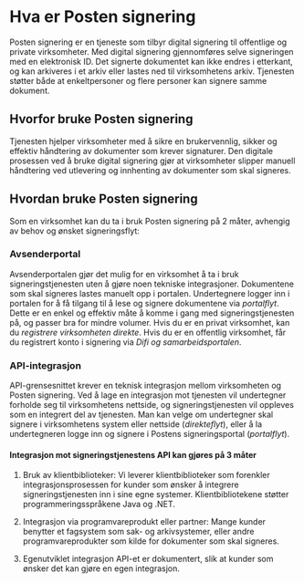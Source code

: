 # Hva er Posten signering

Posten signering er en tjeneste som tilbyr digital signering til offentlige og private virksomheter. Med digital signering gjennomføres selve signeringen med en elektronisk ID. Det signerte dokumentet kan ikke endres i etterkant, og kan arkiveres i et arkiv eller lastes ned til virksomhetens arkiv. Tjenesten støtter både at enkeltpersoner og flere personer kan signere samme dokument.

## Hvorfor bruke Posten signering
Tjenesten hjelper virksomheter med å sikre en brukervennlig, sikker og effektiv håndtering av dokumenter som krever signaturer. Den digitale prosessen ved å bruke digital signering gjør at virksomheter slipper manuell håndtering ved utlevering og innhenting av dokumenter som skal signeres. 

## Hvordan bruke Posten signering
Som en virksomhet kan du ta i bruk Posten signering på 2 måter, avhengig av behov og ønsket signeringsflyt:

### Avsenderportal
Avsenderportalen gjør det mulig for en virksomhet å ta i bruk signeringstjenesten uten å gjøre noen tekniske integrasjoner. Dokumentene som skal signeres lastes manuelt opp i portalen. Undertegnere logger inn i portalen for å få tilgang til å lese og signere dokumentene via *portalflyt*. Dette er en enkel og effektiv måte å komme i gang med signeringstjenesten på, og passer bra for mindre volumer. Hvis du er en privat virksomhet, kan du *registrere virksomheten direkte*. Hvis du er en offentlig virksomhet, får du registrert konto i signering via *Difi og samarbeidsportalen*.

### API-integrasjon
API-grensesnittet krever en teknisk integrasjon mellom virksomheten og Posten signering. Ved å lage en integrasjon mot tjenesten vil undertegner forholde seg til virksomhetens nettside, og signeringstjenesten vil oppleves som en integrert del av tjenesten. Man kan velge om undertegner skal signere i virksomhetens system eller nettside (*direkteflyt*), eller å la undertegneren logge inn og signere i Postens signeringsportal (*portalflyt*).

#### Integrasjon mot signeringstjenestens API kan gjøres på 3 måter

1. Bruk av klientbiblioteker:
Vi leverer klientbiblioteker som forenkler integrasjonsprosessen for kunder som ønsker å integrere signeringstjenesten inn i sine egne systemer. Klientbibliotekene støtter programmeringsspråkene Java og .NET.

2. Integrasjon via programvareprodukt eller partner:
Mange kunder benytter et fagsystem som sak- og arkivsystemer, eller andre programvareprodukter som kilde for dokumenter som skal signeres.

3. Egenutviklet integrasjon
API-et er dokumentert, slik at kunder som ønsker det kan gjøre en egen integrasjon.
